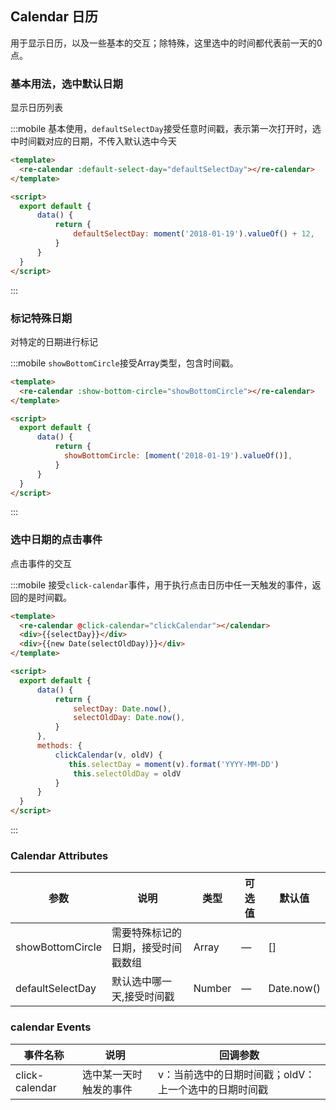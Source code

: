 <script>
  import moment from 'moment'
  import ReCalendar from 'package/calendar_component/src/main.vue'
  
  export default {
      data() {
          return {
              showBottomCircle: [moment('2018-01-19').valueOf()],
              defaultSelectDay: moment('2018-01-19').valueOf() + 12,
              selectDay: Date.now(),
              selectOldDay: Date.now(),
          }
      },
      methods: {
          clickCalendar(v, oldV) {
              this.selectDay = moment(v).format('YYYY-MM-DD')
              this.selectOldDay = oldV
          }
      },
      components: {
          ReCalendar
      }
  }
</script>

## Calendar 日历

用于显示日历，以及一些基本的交互；除特殊，这里选中的时间都代表前一天的0点。

### 基本用法，选中默认日期

显示日历列表

:::mobile 基本使用，`defaultSelectDay`接受任意时间戳，表示第一次打开时，选中时间戳对应的日期，不传入默认选中今天
```html
<template>
  <re-calendar :default-select-day="defaultSelectDay"></re-calendar>
</template>

<script>
  export default {
      data() {
          return {
              defaultSelectDay: moment('2018-01-19').valueOf() + 12,
          }
      }
  }
</script>
```
:::

### 标记特殊日期

对特定的日期进行标记

:::mobile `showBottomCircle`接受Array类型，包含时间戳。
```html
<template>
  <re-calendar :show-bottom-circle="showBottomCircle"></re-calendar>
</template>

<script>
  export default {
      data() {
          return {
            showBottomCircle: [moment('2018-01-19').valueOf()],
          }
      }
  }
</script>
```
:::

### 选中日期的点击事件

点击事件的交互

:::mobile 接受`click-calendar`事件，用于执行点击日历中任一天触发的事件，返回的是时间戳。
```html
<template>
  <re-calendar @click-calendar="clickCalendar"></calendar>
  <div>{{selectDay}}</div>
  <div>{{new Date(selectOldDay)}}</div>
</template>

<script>
  export default {
      data() {
          return {
              selectDay: Date.now(),
              selectOldDay: Date.now(),
          }
      },
      methods: {
          clickCalendar(v, oldV) {
             this.selectDay = moment(v).format('YYYY-MM-DD')
              this.selectOldDay = oldV
          }
      }
  }
</script>
```
:::

### Calendar Attributes

| 参数          | 说明            | 类型            | 可选值                 | 默认值   |
|------------- |---------------- |---------------- |---------------------- |-------- |
| showBottomCircle | 需要特殊标记的日期，接受时间戳数组         | Array           | —                     | []     |
| defaultSelectDay | 默认选中哪一天,接受时间戳     | Number         | —                      | Date.now()   |

### calendar Events

| 事件名称          | 说明            | 回调参数
|------------- |---------------- |----------------
| click-calendar | 选中某一天时触发的事件         | v：当前选中的日期时间戳；oldV：上一个选中的日期时间戳
